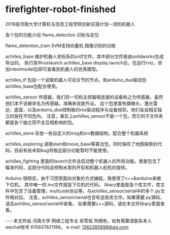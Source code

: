 # firefighter-robot-finished
2016级河南大学计算机与信息工程学院创新实践计划--消防机器人


各个包的功能介绍
flame_detection                 识别与定位

flame_detection_train           SVM支持向量机 图像识别的训练

achilles_base                   维护机器人坐标系的urdf文件。其中部分文件是由soildworks生成导出的。
                                执行其中roslaunch achilles_base display.launch后，在运行rviz，添加robotmodel后即可查看到机器人的仿真模型。

achilles_tf                     包括一个读取机器人可动关节的节点。和arduino_due驱动包achilles_base包配合使用。
                                
                                
achilles_sensor                 传感器，我们将一切和主控器相连接的设备称之为传感器，虽然他们本不该被命名为传感器。准确来说是外设。
                                这个包里面有摄像头，激光雷达，底盘，以及arduino_due控制板的ros驱动程序与设备规则，他们各自相互独立的放在不同包内。
                                注意，事实上achilles_sensor不是一个包，而它的子文件夹都是各个独立而不会互相影响的包。
                                
achilles_store                  存放一些自定义的msg和srv数据结构。配合整个机器系统

achilles_exploring              调用slam和move_base等算法包，同时保存了地图探索的代码，目前有些未知bug导致这部分功能暂时不能使用。

achilles_fighting               里面的launch文件会启动整个机器人的所有功能。里面包含了瞄准代码，这部分代码会控制水泵的开启和机器人舵机的旋转。

Arduino                         很明显，由于习惯用面向对象的方式编程，我使用了c++&arduino来做下位机。
                                其中唯一的.ino文件就是下位机的代码。
                                libary里面是各个库文件，库文件中包含了设备管理，multcode协议等，与achilles_sensor/serial中的多个.py文件相对应。
                                注意，achilles_sensor/serial也含有这些库文件。如果需要.py源码，请去achilles_sensor/serial中查看。
                                如果需要c++源码，请在本文件libary里面查看。
                                


----本文件由 河南大学 网络工程专业 吴雪铭 所拥有。如有需要请联系本人 wechat账号 K15837821186。 e-mail: 1362385699@qq.com
